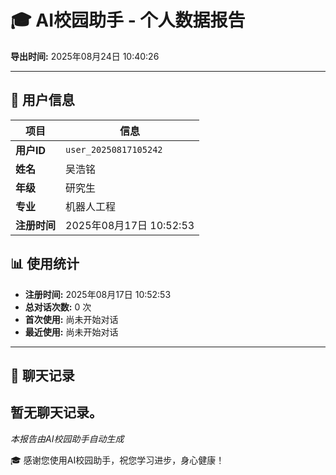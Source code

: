 # 🎓 AI校园助手 - 个人数据报告

**导出时间:** 2025年08月24日 10:40:26

---

## 👤 用户信息

| 项目 | 信息 |
|------|------|
| **用户ID** | `user_20250817105242` |
| **姓名** | 吴浩铭 |
| **年级** | 研究生 |
| **专业** | 机器人工程 |
| **注册时间** | 2025年08月17日 10:52:53 |

## 📊 使用统计

- **注册时间:** 2025年08月17日 10:52:53
- **总对话次数:** 0 次
- **首次使用:** 尚未开始对话
- **最近使用:** 尚未开始对话

---

## 💬 聊天记录

暂无聊天记录。
---

*本报告由AI校园助手自动生成*

🎓 感谢您使用AI校园助手，祝您学习进步，身心健康！